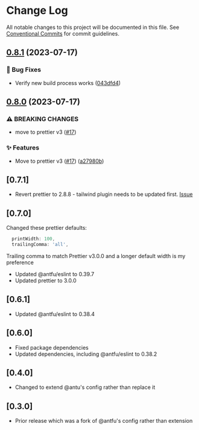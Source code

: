# Change Log

All notable changes to this project will be documented in this file.
See [Conventional Commits](https://conventionalcommits.org) for commit guidelines.

## [0.8.1](https://github.com/jcamp-code/eslint-config/compare/v0.8.0...v0.8.1) (2023-07-17)


### 🐛 Bug Fixes

* Verify new build process works ([043dfd4](https://github.com/jcamp-code/eslint-config/commit/043dfd4d6f012af09784b02473268ba149253e3b))

## [0.8.0](https://github.com/jcamp-code/eslint-config/compare/v0.7.2...v0.8.0) (2023-07-17)


### ⚠ BREAKING CHANGES

* move to prettier v3 ([#17](https://github.com/jcamp-code/eslint-config/issues/17))

### ✨ Features

* Move to prettier v3 ([#17](https://github.com/jcamp-code/eslint-config/issues/17)) ([a27980b](https://github.com/jcamp-code/eslint-config/commit/a27980b847131f393108ca8d710415a2ea4756eb))

## [0.7.1]

- Revert prettier to 2.8.8 - tailwind plugin needs to be updated first. [Issue](https://github.com/tailwindlabs/prettier-plugin-tailwindcss/issues/176)

## [0.7.0]

Changed these prettier defaults:

```js
  printWidth: 100,
  trailingComma: 'all',
```

Trailing comma to match Prettier v3.0.0 and a longer default width is my preference

- Updated @antfu/eslint to 0.39.7
- Updated prettier to 3.0.0

## [0.6.1]

- Updated @antfu/eslint to 0.38.4

## [0.6.0]

- Fixed package dependencies
- Updated dependencies, including @antfu/eslint to 0.38.2

## [0.4.0]

- Changed to extend @antu's config rather than replace it

## [0.3.0]

- Prior release which was a fork of @antfu's config rather than extension
